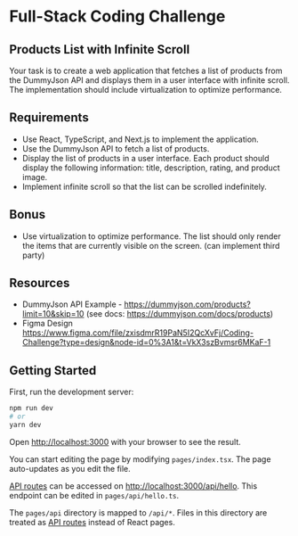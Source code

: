 # Full-Stack Coding Challenge

## Products List with Infinite Scroll
Your task is to create a web application that fetches a list of products from the DummyJson API and displays them in a user interface with infinite scroll. The implementation should include virtualization to optimize performance.

## Requirements
- Use React, TypeScript, and Next.js to implement the application.
- Use the DummyJson API to fetch a list of products.
- Display the list of products in a user interface. Each product should display the following information: title, description, rating, and product image.
- Implement infinite scroll so that the list can be scrolled indefinitely.

## Bonus
- Use virtualization to optimize performance. The list should only render the items that are currently visible on the screen. (can implement third party)

## Resources 
- DummyJson API
Example - https://dummyjson.com/products?limit=10&skip=10 (see docs: https://dummyjson.com/docs/products)
- Figma Design
https://www.figma.com/file/zxisdmrR19PaN5I2QcXvFj/Coding-Challenge?type=design&node-id=0%3A1&t=VkX3szBvmsr6MKaF-1


## Getting Started

First, run the development server:

```bash
npm run dev
# or
yarn dev
```

Open [http://localhost:3000](http://localhost:3000) with your browser to see the result.

You can start editing the page by modifying `pages/index.tsx`. The page auto-updates as you edit the file.

[API routes](https://nextjs.org/docs/api-routes/introduction) can be accessed on [http://localhost:3000/api/hello](http://localhost:3000/api/hello). This endpoint can be edited in `pages/api/hello.ts`.

The `pages/api` directory is mapped to `/api/*`. Files in this directory are treated as [API routes](https://nextjs.org/docs/api-routes/introduction) instead of React pages.
